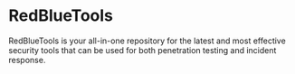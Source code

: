 # RedBlueTools
RedBlueTools is your all-in-one repository for the latest and most effective security tools that can be used for both penetration testing and incident response.
